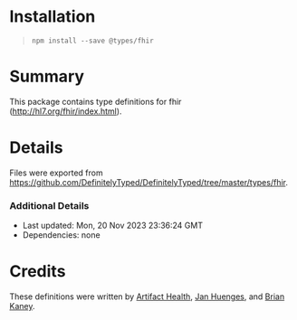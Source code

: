 # Installation
> `npm install --save @types/fhir`

# Summary
This package contains type definitions for fhir (http://hl7.org/fhir/index.html).

# Details
Files were exported from https://github.com/DefinitelyTyped/DefinitelyTyped/tree/master/types/fhir.

### Additional Details
 * Last updated: Mon, 20 Nov 2023 23:36:24 GMT
 * Dependencies: none

# Credits
These definitions were written by [Artifact Health](https://github.com/meirgottlieb), [Jan Huenges](https://github.com/jhuenges), and [Brian Kaney](https://github.com/bkaney).

